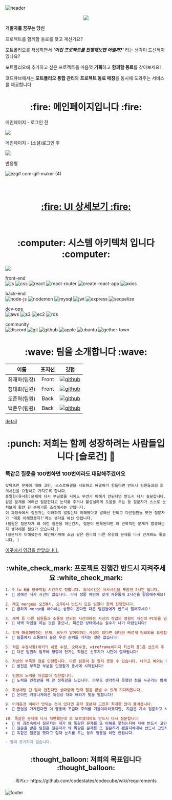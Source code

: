 ![header](https://capsule-render.vercel.app/api?type=waving&color=0:003362,100:034787&height=200&section=header&text=안녕하세요%20code%20cube%20입니다!&fontSize=40&fontAlignY=35&fontColor=ffffff&animation=fadeIn)


<div align="center">
    <image src="https://cdn.discordapp.com/attachments/919772630255534083/920252378769416192/unknown.png" >
</div>


**개발자를 꿈꾸는 당신**

프로젝트를 함께할 동료를 찾고 계신가요?

포트폴리오를 작성하면서 <i>**'이런 프로젝트를 진행해보면 어떨까?'**</i>  라는 생각이 드신적이 있나요?

포트폴리오에 추가하고 싶은 프로젝트를 마음껏 **기획**하고 **함께할 동료**를 찾아보세요!

코드큐브에서는 **포트폴리오 통합 관리**와 **프로젝트 동료 매칭**을 동시에 도와주는 서비스를 제공합니다.

<h1 align="center">
    :fire: 메인페이지입니다  :fire:
</h1>

메인페이지 - 로그인 전
    
![](https://cdn.discordapp.com/attachments/919772630255534083/923489332113854484/2021-12-23_4.51.13.png)
    
메인페이지 - (소셜)로그인 후
    
![](https://cdn.discordapp.com/attachments/919772630255534083/923489279911534622/2021-12-23_5.00.05.png)
    
반응형
    
![ezgif com-gif-maker (4)](https://user-images.githubusercontent.com/84060219/147211997-c1a70e7c-1863-4a4e-8b23-2a18eb2afa1c.gif)
    

<h1 align="center">
    <br/>
    <a href="https://github.com/codestates/codecube/wiki/UI" > :fire: UI 상세보기 :fire: </a>
    <br/>
    <br/>
</h1>

    
<h1 align="center">
    :computer: 시스템 아키텍처 입니다 :computer:
</h1>

![](https://cdn.discordapp.com/attachments/919772630255534083/923447328873013298/unknown.png)

    
front-end   
![js](https://img.shields.io/badge/JavaScript-F7DF1E?style=flat-square&logo=JavaScript&logoColor=black) ![css](https://img.shields.io/badge/CSS-1572B6?style=flat-square&logo=CSS3&logoColor=black) ![react](https://img.shields.io/badge/React-61DAFB?style=flat-square&logo=React&logoColor=black) ![react-router](https://img.shields.io/badge/React%20Router-CA4245?style=flat-square&logo=ReactRouter&logoColor=black) ![create-react-app](https://img.shields.io/badge/Create%20React%20App-09D3AC?style=flat-square&logo=CreateReactApp&logoColor=black) ![axios](https://img.shields.io/badge/Axios-512ad0?style=flat-square&logo=axios&logoColor=black)

back-end   
![node-js](https://img.shields.io/badge/Node%20Js-339933?style=flat-square&logo=Node.Js&logoColor=black) ![nodemon](https://img.shields.io/badge/Nodemon-76D04B?style=flat-square&logo=Nodemon&logoColor=black) ![mysql](https://img.shields.io/badge/MySQL-4479A1?style=flat-square&logo=MySQL&logoColor=black) ![jwt](https://img.shields.io/badge/JWT-FFB3C7?style=flat-square&logo=JSONWebTokens&logoColor=black) ![express](https://img.shields.io/badge/Express-EEEEEE?style=flat-square&logo=Express&logoColor=black) ![sequelize](https://img.shields.io/badge/sequelize-52B0E7?style=flat-square&logo=sequelize&logoColor=black)

dev-ops   
![aws](https://img.shields.io/badge/AWS-232F3E?style=flat-square&logo=AmazonAWS&logoColor=FF9900) ![s3](https://img.shields.io/badge/S3-569A31?style=flat-square&logo=AmazonS3&logoColor=black) ![ec2](https://img.shields.io/badge/EC2-FF9900?style=flat-square&logo=AmazonEC2&logoColor=black) ![rds](https://img.shields.io/badge/RDS-0078D2?style=flat-square&logo=AmazonRDS&logoColor=black)

community   
![discord](https://img.shields.io/badge/discord-5865F2?style=flat-square&logo=Discord&logoColor=black) ![git](https://img.shields.io/badge/Git-F05032?style=flat-square&logo=Git&logoColor=black) ![github](https://img.shields.io/badge/Github-181717?style=flat-square&logo=Github&logoColor=white) ![apple](https://img.shields.io/badge/MacOS-000000?style=flat-square&logo=Apple&logoColor=white) ![ubuntu](https://img.shields.io/badge/Ubuntu-E95420?style=flat-square&logo=Ubuntu&logoColor=black) ![gether-town](https://img.shields.io/badge/GetherTown-4353c9?style=flat-square&logo=GetherTown&logoColor=black)

<h1 align="center">
    :wave: 팀을 소개합니다 :wave:
</h1>

|이름|포지션|깃헙|
|:---:|:---:|:---:|
|최재하(팀장)|Front|[![github](https://img.shields.io/badge/최재하-181717?style=flat-square&logo=GitHub&logoColor=white)](https://github.com/cjhmoves33)|
|정대희(팀원)|Front|[![github](https://img.shields.io/badge/정대희-181717?style=flat-square&logo=GitHub&logoColor=white)](https://github.com/jres1007)|
|도준혁(팀원)|Back|[![github](https://img.shields.io/badge/도준혁-181717?style=flat-square&logo=GitHub&logoColor=white)](https://github.com/Jun0922)|
|백준우(팀원)|Back|[![github](https://img.shields.io/badge/백준우-181717?style=flat-square&logo=GitHub&logoColor=white)](https://github.com/junu0810)|

[detail](https://github.com/codestates/codecube/wiki/work-log)


<h1 align="center">
    :punch: 저희는 함께 성장하려는 사람들입니다 [슬로건] 👊
</h1>

### 똑같은 질문을 100번하면 100번이라도 대답해주겠어요

```
맞닥뜨린 문제에 대해 고민, 스스로해결을 시도하고 해결하기 힘들다면 반드시 팀원들과의 회의시간을 요청하고 가지도록 합니다.
동일한(유사한)문제에 다시 부딛혔을 시에도 무언가 이해가 안된다면 반드시 다시 질문합니다.
같은 문제를 여러번 질문한다고 눈치를 주거나 불성실하게 도움을 주는 등 질문자가 스스로 눈치보게 될만 한 분위기를 조성해서는 안됩니다.
이 과정속에서 질문자는 이해하지 않았는데 이해했다고 말해선 안되고 다른팀원들 또한 질문자가 '대충 이해했겠지?'라는 생각을 해선 안됩니다.
(팀원은 질문자가 왜 이런 질문을 하는건지, 질문이 반복된다면 왜 반복적인 문제가 발생하는지 생각해볼 필요가 있습니다.)
(질문자가 이해했는지 확인하기위해 조금 같은 원리의 다른 유형의 문제를 다시 던져봐도 좋습니다. )

```
[이곳에서 영감을 받았습니다.](https://techblog.woowahan.com/2677/)


<h2 align="center">
    :white_check_mark: 프로젝트 진행간 반드시 지켜주세요  :white_check_mark:
</h2>

```diff
1. 9 to 6를 정규작업 시간으로 정합니다. 휴식시간은 식사시간을 포함한 2시간 입니다.
+  🤝 정해진 식사 시간이 없습니다. 각자 생활 패턴에 맞게 자유롭게 2시간을 활용해주세요!
    
2. 레포 merge는 오전9시, 오후6시 반드시 모든 팀원이 함께 진행합니다.
+  🤝 급하게 merge를 해야하는 상황이 온다면 다른 팀원들에게 반드시 말해주세요!
    
3. 새벽 등 다른 팀원들과 소통이 안되는 시간대에는 자신의 작업의 영향이 자신의 PC밖을 넘어서선 안됩니다.
+  🤝 새벽 작업을 하는 것은 좋으나, 피곤한 상태에서는 실수가 나기 마련입니다!
    
4. 함께 해결해야하는 문제, 모두가 알아야하는 사실이 있다면 최대한 빠르게 팀회의를 요청합니다. 정말 중요한일, 급한일이라면 코딩보다 회의가 높은 우선순위를 가집니다.   
+  🤝 팀플에서 소통보다 높은 우선 순위를 가지는 것은 없습니다!
    
5. 작은 수정사항(위키의 내용 수정, 오타수정, wireframe이미지 최신화 등)은 선조치 후 바로 모두에게 알립니다.   
+  🤝 다른 팀원의 업무에 영향이 안가는 작업은 선조치가 시간이 절약됩니다! 
    
6. 자신의 부족한 점을 인정합니다. 다른 팀원이 잘 알지 못할 수 있습니다. 나라고 예외는 아닙니다.   
+  🤝 발전은 부족한 부분을 인정함과 동시에 시작됩니다! 
    
7. 팀원의 노력을 아낌없이 칭찬합니다.
+  🤝 노력을 인정받을 때 큰 성취감을 느낍니다. 아무도 생각하지 못했던 점을 누군가는 밤새 고민하고 발전시키기위해 노력했을지도 모릅니다.
    
8. 화상채팅 간 말이 겹친다면 상대방에 먼저 말을 끝낼 수 있게 기다려봅니다. 
+  🤝 온라인 커뮤니케이션 특성상 대화 배려가 빛을 발합니다!
    
9. 어려운것 이해가 안되는 것이 있다면 혼자 충분히 고민후 최대한 많이 물어봅니다.
+  🤝 현업을 가게된다면 이 행동에 조금더 주의를 기울여야하겠지만, 지금은 계속 질문하고 서로 배우는 시간에 투자해보겠습니다.
    
10. 똑같은 문제에 다시 직면했는데 또 모르겠더라도 반드시 다시 질문합니다.
+  🤝 이 과정속에서 질문자는 내가 왜 똑같은 문제를 또 이해를 못하는지에 대해 반드시 고민해봐야합니다. 
+  🤝 질문을 받은 팀원은 질문자가 왜 똑같은 문제를 또 질문하게 됐을지에대해 반드시 고민해봐야합니다.
+  🤝 똑같은 질문을 했다고 절대 눈치를 주는 등의 행동을 하면 안됩니다.

- 절대 포기하지 않습니다.    
```

<h2 align="center">
    :thought_balloon: 저희의 목표입니다  :thought_balloon:
</h2>

<div align="center">
   위키👉 https://github.com/codestates/codecube/wiki/requirements
</div>



![footer](https://capsule-render.vercel.app/api?section=footer&type=waving&reversal=true&color=0:003362,100:034787&height=250&text=감사합니다&fontSize=40&fontAlignY=65&fontColor=423f3b)
